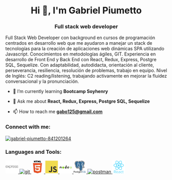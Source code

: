 <h1 align="center">Hi 👋, I'm Gabriel Piumetto</h1>
<h3 align="center">Full stack web developer</h3>

Full Stack Web Developer con background en cursos de programación centrados en desarrollo web que me ayudaron a manejar un stack de tecnologías para la creación de aplicaciones web dinámicas SPA utilizando Javascript. Conocimientos en metodologías ágiles, GIT. Experiencia en  desarrollo de Front End y Back End con React, Redux, Express, Postgre SQL, Sequelize. Con adaptabilidad, autodidacta, orientación al cliente, perseverancia, resiliencia, resolución de problemas, trabajo en equipo.  Nivel de Inglés: C2 reading/listening, trabajando activamente en mejorar la fluidez conversacional y la pronunciación.

- 🌱 I’m currently learning **Bootcamp Soyhenry**

- 💬 Ask me about **React, Redux, Express, Postgre SQL, Sequelize**

- 📫 How to reach me **gabo125@gmail.com**

<h3 align="left">Connect with me:</h3>
<p align="left">
<a href="https://linkedin.com/in/gabriel-piumetto-841201264" target="blank"><img align="center" src="https://raw.githubusercontent.com/rahuldkjain/github-profile-readme-generator/master/src/images/icons/Social/linked-in-alt.svg" alt="gabriel-piumetto-841201264" height="30" width="40" /></a>
</p>

<h3 align="left">Languages and Tools:</h3>
<p align="left"> <a href="https://expressjs.com" target="_blank" rel="noreferrer"> <img src="https://raw.githubusercontent.com/devicons/devicon/master/icons/express/express-original-wordmark.svg" alt="express" width="40" height="40"/> </a> <a href="https://git-scm.com/" target="_blank" rel="noreferrer"> <img src="https://www.vectorlogo.zone/logos/git-scm/git-scm-icon.svg" alt="git" width="40" height="40"/> </a> <a href="https://www.w3.org/html/" target="_blank" rel="noreferrer"> <img src="https://raw.githubusercontent.com/devicons/devicon/master/icons/html5/html5-original-wordmark.svg" alt="html5" width="40" height="40"/> </a> <a href="https://developer.mozilla.org/en-US/docs/Web/JavaScript" target="_blank" rel="noreferrer"> <img src="https://raw.githubusercontent.com/devicons/devicon/master/icons/javascript/javascript-original.svg" alt="javascript" width="40" height="40"/> </a> <a href="https://nodejs.org" target="_blank" rel="noreferrer"> <img src="https://raw.githubusercontent.com/devicons/devicon/master/icons/nodejs/nodejs-original-wordmark.svg" alt="nodejs" width="40" height="40"/> </a> <a href="https://www.postgresql.org" target="_blank" rel="noreferrer"> <img src="https://raw.githubusercontent.com/devicons/devicon/master/icons/postgresql/postgresql-original-wordmark.svg" alt="postgresql" width="40" height="40"/> </a> <a href="https://postman.com" target="_blank" rel="noreferrer"> <img src="https://www.vectorlogo.zone/logos/getpostman/getpostman-icon.svg" alt="postman" width="40" height="40"/> </a> <a href="https://reactjs.org/" target="_blank" rel="noreferrer"> <img src="https://raw.githubusercontent.com/devicons/devicon/master/icons/react/react-original-wordmark.svg" alt="react" width="40" height="40"/> </a> </p>
